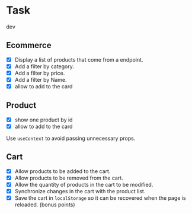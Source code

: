 # Task

dev

## Ecommerce

- [x] Display a list of products that come from a endpoint.
- [x] Add a filter by category.
- [x] Add a filter by price.
- [x] Add a filter by Name.
- [x] allow to add to the card

## Product

- [x] show one product by id
- [x] allow to add to the card

Use `useContext` to avoid passing unnecessary props.

## Cart

- [x] Allow products to be added to the cart.
- [x] Allow products to be removed from the cart.
- [x] Allow the quantity of products in the cart to be modified.
- [x] Synchronize changes in the cart with the product list.
- [x] Save the cart in `localStorage` so it can be recovered when the page is reloaded. (bonus points)
